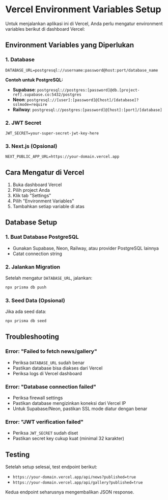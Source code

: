 # Vercel Environment Variables Setup

Untuk menjalankan aplikasi ini di Vercel, Anda perlu mengatur environment variables berikut di dashboard Vercel:

## Environment Variables yang Diperlukan

### 1. Database
```
DATABASE_URL=postgresql://username:password@host:port/database_name
```

**Contoh untuk PostgreSQL:**
- **Supabase**: `postgresql://postgres:[password]@db.[project-ref].supabase.co:5432/postgres`
- **Neon**: `postgresql://[user]:[password]@[host]/[database]?sslmode=require`
- **Railway**: `postgresql://postgres:[password]@[host]:[port]/[database]`

### 2. JWT Secret
```
JWT_SECRET=your-super-secret-jwt-key-here
```

### 3. Next.js (Opsional)
```
NEXT_PUBLIC_APP_URL=https://your-domain.vercel.app
```

## Cara Mengatur di Vercel

1. Buka dashboard Vercel
2. Pilih project Anda
3. Klik tab "Settings"
4. Pilih "Environment Variables"
5. Tambahkan setiap variable di atas

## Database Setup

### 1. Buat Database PostgreSQL
- Gunakan Supabase, Neon, Railway, atau provider PostgreSQL lainnya
- Catat connection string

### 2. Jalankan Migration
Setelah mengatur `DATABASE_URL`, jalankan:
```bash
npx prisma db push
```

### 3. Seed Data (Opsional)
Jika ada seed data:
```bash
npx prisma db seed
```

## Troubleshooting

### Error: "Failed to fetch news/gallery"
- Periksa `DATABASE_URL` sudah benar
- Pastikan database bisa diakses dari Vercel
- Periksa logs di Vercel dashboard

### Error: "Database connection failed"
- Periksa firewall settings
- Pastikan database mengizinkan koneksi dari Vercel IP
- Untuk Supabase/Neon, pastikan SSL mode diatur dengan benar

### Error: "JWT verification failed"
- Periksa `JWT_SECRET` sudah diset
- Pastikan secret key cukup kuat (minimal 32 karakter)

## Testing

Setelah setup selesai, test endpoint berikut:
- `https://your-domain.vercel.app/api/news?published=true`
- `https://your-domain.vercel.app/api/gallery?published=true`

Kedua endpoint seharusnya mengembalikan JSON response. 